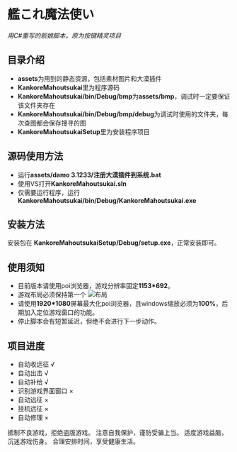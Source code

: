 # 艦これ魔法使い

*用C#重写的舰娘脚本，原为按键精灵项目*

## 目录介绍

- **assets**为用到的静态资源，包括素材图片和大漠插件
- **KankoreMahoutsukai**里为程序源码
- **KankoreMahoutsukai/bin/Debug/bmp**为**assets/bmp**，调试时一定要保证该文件夹存在
- **KankoreMahoutsukai/bin/Debug/bmp/debug**为调试时使用的文件夹，每次查图都会保存搜寻的图
- **KankoreMahoutsukaiSetup**里为安装程序项目

## 源码使用方法

- 运行**assets/damo 3.1233/注册大漠插件到系统.bat**
- 使用VS打开**KankoreMahoutsukai.sln**
- 仅需要运行程序，运行**KankoreMahoutsukai/bin/Debug/KankoreMahoutsukai.exe**

## 安装方法

安装包在 **KankoreMahoutsukaiSetup/Debug/setup.exe**，正常安装即可。

## 使用须知

- 目前版本请使用poi浏览器，游戏分辨率固定**1153*692**。
- 游戏布局必须保持第一个 ![布局](https://ws1.sinaimg.cn/large/006wKXxxly1g0gr26ygbxj305c01emwx.jpg)
- 请使用**1920*1080**屏幕最大化poi浏览器，且windows缩放必须为**100%**，后期加入定位游戏窗口的功能。
- 停止脚本会有短暂延迟，但绝不会进行下一步动作。


## 项目进度
- 自动收远征 √
- 自动出击 √
- 自动补给 √
- 识别游戏界面窗口 ×
- 自动远征 ×
- 挂机远征 ×
- 自动修理 ×

抵制不良游戏，拒绝盗版游戏。
注意自我保护，谨防受骗上当。
适度游戏益脑，沉迷游戏伤身。
合理安排时间，享受健康生活。